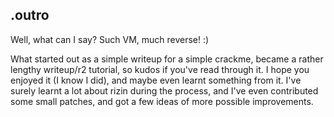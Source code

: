 .outro
------

Well, what can I say? Such VM, much reverse! :)

What started out as a simple writeup for a simple crackme, became a rather
lengthy writeup/r2 tutorial, so kudos if you've read through it. I hope you
enjoyed it (I know I did), and maybe even learnt something from it. I've surely
learnt a lot about rizin during the process, and I've even contributed some small
patches, and got a few ideas of more possible improvements.
